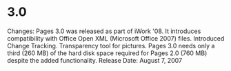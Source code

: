 # 3.0

Changes: Pages 3.0 was released as part of iWork '08. It introduces compatibility with Office Open XML (Microsoft Office 2007) files. Introduced Change Tracking. Transparency tool for pictures. Pages 3.0 needs only a third (260 MB) of the hard disk space required for Pages 2.0 (760 MB) despite the added functionality.
Release Date: August 7, 2007